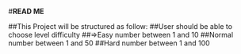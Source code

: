 #__READ ME__

##This Project will be structured as follow:
##User should be able to choose level difficulty
##=>Easy number between 1 and 10
##Normal number between 1 and 50
##Hard number between 1 and 100

